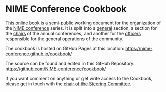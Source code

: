 # NIME Conference Cookbook

[This online book](https://nime-conference.github.io/cookbook/) is a semi-public working document for the organization of the [NIME conference](http://www.nime.org) series. It is split into a [general](https://nime-conference.github.io/cookbook/info) section, a section for the [chairs](https://nime-conference.github.io/cookbook/chairs) of the annual conferences, and another for the [officers](https://nime-conference.github.io/cookbook/officers/) responsible for the general operations of the community.

The cookbook is hosted on GitHub Pages at this location: <https://nime-conference.github.io/cookbook/>

The source can be found and edited in this GitHub Repository: <https://github.com/NIME-conference/cookbook/>

If you want comment on anything or get write access to the Cookbook, please get in touch with the [chair of the Steering Committee](http://people.uio.no/alexanje).
